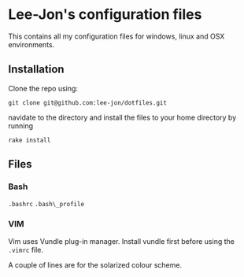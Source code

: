 # Lee-Jon's configuration files

This contains all my configuration files for windows, linux and OSX environments.

## Installation
Clone the repo using:

`git clone git@github.com:lee-jon/dotfiles.git`

navidate to the directory and install the files to your home directory by running

`rake install`



## Files

### Bash
`.bashrc`
`.bash\_profile`

### VIM
Vim uses Vundle plug-in manager. Install vundle first before using the `.vimrc` file.

A couple of lines are for the solarized colour scheme.
